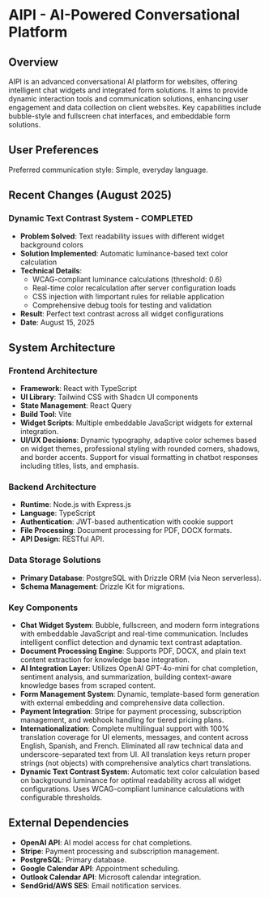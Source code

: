 # AIPI - AI-Powered Conversational Platform

## Overview

AIPI is an advanced conversational AI platform for websites, offering intelligent chat widgets and integrated form solutions. It aims to provide dynamic interaction tools and communication solutions, enhancing user engagement and data collection on client websites. Key capabilities include bubble-style and fullscreen chat interfaces, and embeddable form solutions.

## User Preferences

Preferred communication style: Simple, everyday language.

## Recent Changes (August 2025)

### Dynamic Text Contrast System - COMPLETED
- **Problem Solved**: Text readability issues with different widget background colors
- **Solution Implemented**: Automatic luminance-based text color calculation
- **Technical Details**: 
  - WCAG-compliant luminance calculations (threshold: 0.6)
  - Real-time color recalculation after server configuration loads
  - CSS injection with !important rules for reliable application
  - Comprehensive debug tools for testing and validation
- **Result**: Perfect text contrast across all widget configurations
- **Date**: August 15, 2025

## System Architecture

### Frontend Architecture
- **Framework**: React with TypeScript
- **UI Library**: Tailwind CSS with Shadcn UI components
- **State Management**: React Query
- **Build Tool**: Vite
- **Widget Scripts**: Multiple embeddable JavaScript widgets for external integration.
- **UI/UX Decisions**: Dynamic typography, adaptive color schemes based on widget themes, professional styling with rounded corners, shadows, and border accents. Support for visual formatting in chatbot responses including titles, lists, and emphasis.

### Backend Architecture
- **Runtime**: Node.js with Express.js
- **Language**: TypeScript
- **Authentication**: JWT-based authentication with cookie support
- **File Processing**: Document processing for PDF, DOCX formats.
- **API Design**: RESTful API.

### Data Storage Solutions
- **Primary Database**: PostgreSQL with Drizzle ORM (via Neon serverless).
- **Schema Management**: Drizzle Kit for migrations.

### Key Components
- **Chat Widget System**: Bubble, fullscreen, and modern form integrations with embeddable JavaScript and real-time communication. Includes intelligent conflict detection and dynamic text contrast adaptation.
- **Document Processing Engine**: Supports PDF, DOCX, and plain text content extraction for knowledge base integration.
- **AI Integration Layer**: Utilizes OpenAI GPT-4o-mini for chat completion, sentiment analysis, and summarization, building context-aware knowledge bases from scraped content.
- **Form Management System**: Dynamic, template-based form generation with external embedding and comprehensive data collection.
- **Payment Integration**: Stripe for payment processing, subscription management, and webhook handling for tiered pricing plans.
- **Internationalization**: Complete multilingual support with 100% translation coverage for UI elements, messages, and content across English, Spanish, and French. Eliminated all raw technical data and underscore-separated text from UI. All translation keys return proper strings (not objects) with comprehensive analytics chart translations.
- **Dynamic Text Contrast System**: Automatic text color calculation based on background luminance for optimal readability across all widget configurations. Uses WCAG-compliant luminance calculations with configurable thresholds.

## External Dependencies

- **OpenAI API**: AI model access for chat completions.
- **Stripe**: Payment processing and subscription management.
- **PostgreSQL**: Primary database.
- **Google Calendar API**: Appointment scheduling.
- **Outlook Calendar API**: Microsoft calendar integration.
- **SendGrid/AWS SES**: Email notification services.